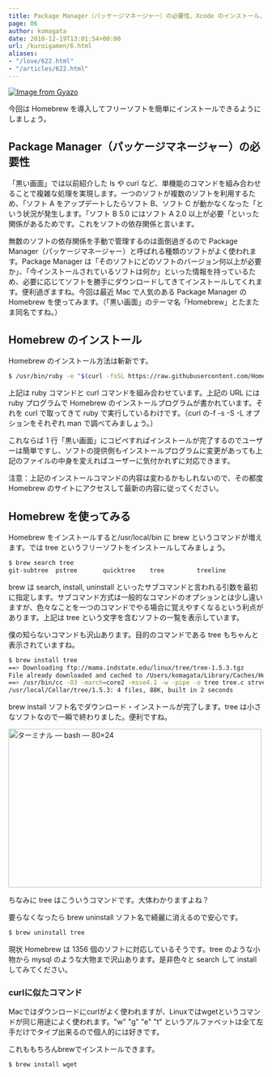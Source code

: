 ```yaml
---
title: Package Manager（パッケージマネージャー）の必要性、Xcode のインストール、Homebrew のインストール、Homebrewを使ってみる
page: 06
author: komagata
date: 2010-12-19T13:01:54+00:00
url: /kuroigamen/6.html
aliases:
- "/love/622.html"
- "/articles/622.html"
---
```


[![Image from Gyazo](https://i.gyazo.com/79509022544c97c250a18736b5e38b5c.png)](https://gyazo.com/79509022544c97c250a18736b5e38b5c)

今回は Homebrew を導入してフリーソフトを簡単にインストールできるようにしましょう。

## Package Manager（パッケージマネージャー）の必要性

「黒い画面」では以前紹介した ls や curl など、単機能のコマンドを組み合わせることで複雑な処理を実現します。一つのソフトが複数のソフトを利用するため、「ソフト A をアップデートしたらソフト B、ソフト C が動かなくなった「という状況が発生します。「ソフト B 5.0 にはソフト A 2.0 以上が必要「といった関係があるためです。これをソフトの依存関係と言います。

無数のソフトの依存関係を手動で管理するのは面倒過ぎるので Package Manager（パッケージマネージャー）と呼ばれる種類のソフトがよく使われます。Package Manager は「そのソフトにどのソフトのバージョン何以上が必要か」、「今インストールされているソフトは何か」といった情報を持っているため、必要に応じてソフトを勝手にダウンロードしてきてインストールしてくれます。便利過ぎますね。今回は最近 Mac で人気のある Package Manager の Homebrew を使ってみます。（「黒い画面」のテーマ名「Homebrew」とたまたま同名ですね。）

## Homebrew のインストール

Homebrew のインストール方法は斬新です。

```bash
$ /usr/bin/ruby -e "$(curl -fsSL https://raw.githubusercontent.com/Homebrew/install/master/install)"
```

上記は ruby コマンドと curl コマンドを組み合わせています。上記の URL には ruby プログラムで Homebrew のインストールプログラムが書かれています。それを curl で取ってきて ruby で実行しているわけです。（curl の-f -s -S -L オプションをそれぞれ man で調べてみましょう。）

これならば 1 行「黒い画面」にコピペすればインストールが完了するのでユーザーは簡単ですし、ソフトの提供側もインストールプログラムに変更があっても上記のファイルの中身を変えればユーザーに気付かれずに対応できます。

注意：上記のインストールコマンドの内容は変わるかもしれないので、その都度 Homebrew のサイトにアクセスして最新の内容に従ってください。

## Homebrew を使ってみる

Homebrew をインストールすると/usr/local/bin に brew というコマンドが増えます。では tree というフリーソフトをインストールしてみましょう。

```bash
$ brew search tree
git-subtree  pstree       quicktree    tree         treeline
```

brew は search, install, uninstall といったサブコマンドと言われる引数を最初に指定します。サブコマンド方式は一般的なコマンドのオプションとは少し違いますが、色々なことを一つのコマンドでやる場合に覚えやすくなるという利点があります。上記は tree という文字を含むソフトの一覧を表示しています。

僕の知らないコマンドも沢山あります。目的のコマンドである tree もちゃんと表示されていますね。

```bash
$ brew install tree
==> Downloading ftp://mama.indstate.edu/linux/tree/tree-1.5.3.tgz
File already downloaded and cached to /Users/komagata/Library/Caches/Homebrew
==> /usr/bin/cc -O3 -march=core2 -msse4.1 -w -pipe -o tree tree.c strverscmp.c
/usr/local/Cellar/tree/1.5.3: 4 files, 88K, built in 2 seconds
```

brew install ソフト名でダウンロード・インストールが完了します。tree は小さなソフトなので一瞬で終わりました。便利ですね。

<a href="http://www.flickr.com/photos/komagata/5273888442/" title="ターミナル — bash — 80×24 by komagata, on Flickr"><img src="http://farm6.static.flickr.com/5286/5273888442_727b34faca.jpg" width="500" height="313" alt="ターミナル — bash — 80×24" /></a>

ちなみに tree はこういうコマンドです。大体わかりますよね？

要らなくなったら brew uninstall ソフト名で綺麗に消えるので安心です。

```bash
$ brew uninstall tree
```

現状 Homebrew は 1356 個のソフトに対応しているそうです。tree のような小物から mysql のような大物まで沢山あります。是非色々と search して install してみてください。

<div class="tips">

<h3>curlに似たコマンド</h3>

<p>Macではダウンロードにcurlがよく使われますが、Linuxではwgetというコマンドが同じ用途によく使われます。"w" "g" "e" "t" というアルファベットは全て左手だけでタイプ出来るので個人的には好きです。</p>

<p>これももちろんbrewでインストールできます。</p>

<pre class=" language-bash"><code class=" language-bash">$ brew install wget</code></pre>

</div>
